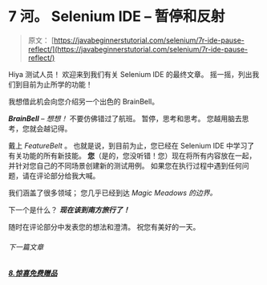 # 7 河。 Selenium IDE – 暂停和反射

> 原文： [https://javabeginnerstutorial.com/selenium/7r-ide-pause-reflect/](https://javabeginnerstutorial.com/selenium/7r-ide-pause-reflect/)

Hiya 测试人员！ 欢迎来到我们有关 Selenium IDE 的最终文章。 摇一摇，列出我们到目前为止所学的功能！

我想借此机会向您介绍另一个出色的 BrainBell。

***BrainBell*** – *想想！* 不要仿佛错过了航班。 暂停，思考和思考。 您越用脑去思考，您就会越记得。

戴上 *FeatureBelt* 。 也就是说，到目前为止，您已经在 Selenium IDE 中学习了有关功能的所有新技能。 **您**（是的，您没听错！您）现在将所有内容放在一起，并针对您自己的不同场景创建新的测试用例。 如果您在执行过程中遇到任何问题，请在评论部分给我大喊。

我们涵盖了很多领域； 您几乎已经到达 *Magic Meadows 的边界。*

下一个是什么？ ***现在该到南方旅行了！***

随时在评论部分中发表您的想法和澄清。 祝您有美好的一天。

###### 下一篇文章

##### [8.惊喜免费赠品](https://javabeginnerstutorial.com/selenium/8-surprise-freebie/ "8\. Surprise Freebie")
